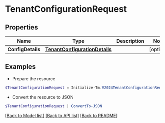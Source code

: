 # TenantConfigurationRequest
## Properties

Name | Type | Description | Notes
------------ | ------------- | ------------- | -------------
**ConfigDetails** | [**TenantConfigurationDetails**](TenantConfigurationDetails.md) |  | [optional] 

## Examples

- Prepare the resource
```powershell
$TenantConfigurationRequest = Initialize-Tm.V2024TenantConfigurationRequest  -ConfigDetails null
```

- Convert the resource to JSON
```powershell
$TenantConfigurationRequest | ConvertTo-JSON
```

[[Back to Model list]](../README.md#documentation-for-models) [[Back to API list]](../README.md#documentation-for-api-endpoints) [[Back to README]](../README.md)

